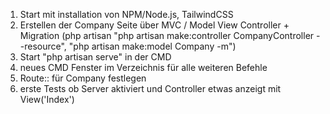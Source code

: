 1. Start mit installation von NPM/Node.js, TailwindCSS
2. Erstellen der Company Seite über MVC / Model View Controller + Migration (php artisan "php artisan make:controller CompanyController --resource", "php artisan make:model Company -m")
3. Start "php artisan serve" in der CMD
4. neues CMD Fenster im Verzeichnis für alle weiteren Befehle
5. Route:: für Company festlegen 
6. erste Tests ob Server aktiviert und Controller etwas anzeigt mit View('Index')